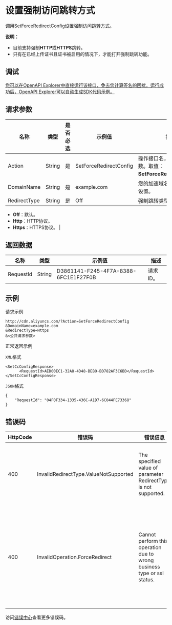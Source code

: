 # 设置强制访问跳转方式

调用SetForceRedirectConfig设置强制访问跳转方式。

**说明：**

-   目前支持强制**HTTP**或**HTTPS**跳转。
-   只有在已经上传证书且证书被启用的情况下，才能打开强制跳转功能。

## 调试

[您可以在OpenAPI Explorer中直接运行该接口，免去您计算签名的困扰。运行成功后，OpenAPI Explorer可以自动生成SDK代码示例。](https://api.aliyun.com/#product=Cdn&api=SetForceRedirectConfig&type=RPC&version=2014-11-11)

## 请求参数

|名称|类型|是否必选|示例值|描述|
|--|--|----|---|--|
|Action|String|是|SetForceRedirectConfig|操作接口名，系统规定参数。取值：**SetForceRedirectConfig**。 |
|DomainName|String|是|example.com|您的加速域名，仅支持单个设置。 |
|RedirectType|String|是|Off|强制跳转类型。取值：

 -   **Off**：默认。
-   **Http**：HTTP协议。
-   **Https**：HTTPS协议。 |

## 返回数据

|名称|类型|示例值|描述|
|--|--|---|--|
|RequestId|String|D3861141-F245-4F7A-8388-6FC1E1F27F0B|请求ID。 |

## 示例

请求示例

```
http://cdn.aliyuncs.com/?Action=SetForceRedirectConfig
&DomainName=example.com
&RedirectType=Https
&<公共请求参数>
```

正常返回示例

`XML`格式

```
<SetCcConfigResponse>
      <RequestId>AED00EC1-32A8-4D48-BEB9-BD782AF3C6BD</RequestId>
</SetCcConfigResponse>
```

`JSON`格式

```
{
    "RequestId": "04F0F334-1335-436C-A1D7-6C044FE73368"
}
```

## 错误码

|HttpCode|错误码|错误信息|描述|
|--------|---|----|--|
|400|InvalidRedirectType.ValueNotSupported|The specified value of parameter RedirectType is not supported.|指定跳转类型有误，请重新选择。|
|400|InvalidOperation.ForceRedirect|Cannot perform this operation due to wrong business type or ssl status.|该域名无法设置强制跳转，请检查是否上传并启用了证书。|

访问[错误中心](https://error-center.alibabacloud.com/status/product/Cdn)查看更多错误码。

